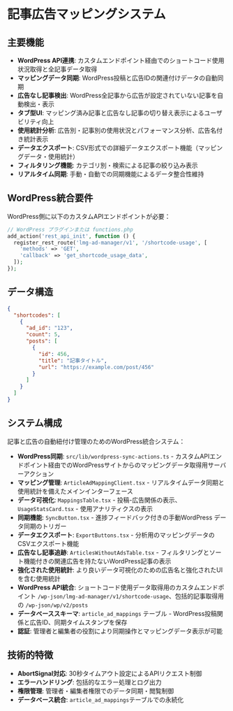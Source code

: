 # 記事広告マッピングシステム

## 主要機能

- **WordPress API連携**: カスタムエンドポイント経由でのショートコード使用状況取得と全記事データ取得
- **マッピングデータ同期**: WordPress投稿と広告IDの関連付けデータの自動同期
- **広告なし記事検出**: WordPress全記事から広告が設定されていない記事を自動検出・表示
- **タブ型UI**: マッピング済み記事と広告なし記事の切り替え表示によるユーザビリティ向上
- **使用統計分析**: 広告別・記事別の使用状況とパフォーマンス分析、広告名付き統計表示
- **データエクスポート**: CSV形式での詳細データエクスポート機能（マッピングデータ・使用統計）
- **フィルタリング機能**: カテゴリ別・検索による記事の絞り込み表示
- **リアルタイム同期**: 手動・自動での同期機能によるデータ整合性維持

## WordPress統合要件

WordPress側に以下のカスタムAPIエンドポイントが必要：

```php
// WordPress プラグインまたは functions.php
add_action('rest_api_init', function () {
  register_rest_route('lmg-ad-manager/v1', '/shortcode-usage', [
    'methods' => 'GET',
    'callback' => 'get_shortcode_usage_data',
  ]);
});
```

## データ構造

```json
{
  "shortcodes": [
    {
      "ad_id": "123",
      "count": 5,
      "posts": [
        {
          "id": 456,
          "title": "記事タイトル",
          "url": "https://example.com/post/456"
        }
      ]
    }
  ]
}
```

## システム構成

記事と広告の自動紐付け管理のためのWordPress統合システム：

- **WordPress同期**: `src/lib/wordpress-sync-actions.ts` - カスタムAPIエンドポイント経由でのWordPressサイトからのマッピングデータ取得用サーバーアクション
- **マッピング管理**: `ArticleAdMappingClient.tsx` - リアルタイムデータ同期と使用統計を備えたメインインターフェース
- **データ可視化**: `MappingsTable.tsx` - 投稿-広告関係の表示、`UsageStatsCard.tsx` - 使用アナリティクスの表示
- **同期機能**: `SyncButton.tsx` - 進捗フィードバック付きの手動WordPress データ同期のトリガー
- **データエクスポート**: `ExportButtons.tsx` - 分析用のマッピングデータのCSVエクスポート機能
- **広告なし記事追跡**: `ArticlesWithoutAdsTable.tsx` - フィルタリングとソート機能付きの関連広告を持たないWordPress記事の表示
- **強化された使用統計**: より良いデータ可視化のための広告名と強化されたUIを含む使用統計
- **WordPress API統合**: ショートコード使用データ取得用のカスタムエンドポイント
  `/wp-json/lmg-ad-manager/v1/shortcode-usage`、包括的記事取得用の `/wp-json/wp/v2/posts`
- **データベーススキーマ**: `article_ad_mappings` テーブル - WordPress投稿関係と広告ID、同期タイムスタンプを保存
- **認証**: 管理者と編集者の役割により同期操作とマッピングデータ表示が可能

## 技術的特徴

- **AbortSignal対応**: 30秒タイムアウト設定によるAPIリクエスト制御
- **エラーハンドリング**: 包括的なエラー処理とログ出力
- **権限管理**: 管理者・編集者権限でのデータ同期・閲覧制御
- **データベース統合**: `article_ad_mappings`テーブルでの永続化
